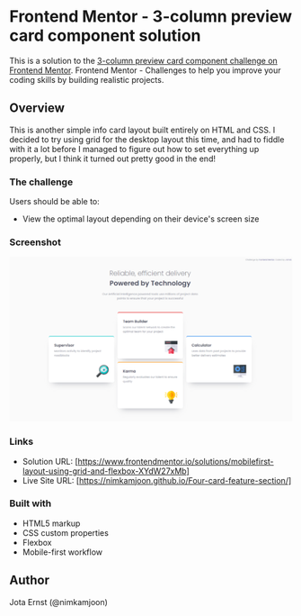 # Frontend Mentor - 3-column preview card component solution

This is a solution to the [3-column preview card component challenge on Frontend Mentor](https://www.frontendmentor.io/challenges/3column-preview-card-component-pH92eAR2-). Frontend Mentor - Challenges to help you improve your coding skills by building realistic projects. 

## Overview

This is another simple info card layout built entirely on HTML and CSS. I decided to try using grid for the desktop layout this time, and had to fiddle with it a lot before I managed to figure out how to set everything up properly, but I think it turned out pretty good in the end! 

### The challenge

Users should be able to:

- View the optimal layout depending on their device's screen size

### Screenshot

![Project Screenshot](screenshot.png)

### Links

- Solution URL: [https://www.frontendmentor.io/solutions/mobilefirst-layout-using-grid-and-flexbox-XYdW27xMb]
- Live Site URL: [https://nimkamjoon.github.io/Four-card-feature-section/]

### Built with

- HTML5 markup
- CSS custom properties
- Flexbox
- Mobile-first workflow

## Author

Jota Ernst (@nimkamjoon)
